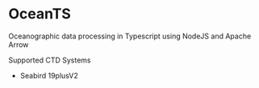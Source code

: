 # OceanTS
Oceanographic data processing in Typescript using NodeJS and Apache Arrow

Supported CTD Systems
- Seabird 19plusV2
